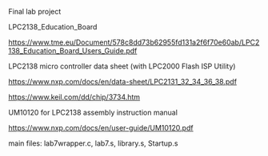 Final lab project

LPC2138_Education_Board

https://www.tme.eu/Document/578c8dd73b62955fd131a2f6f70e60ab/LPC2138_Education_Board_Users_Guide.pdf

LPC2138 micro controller data sheet (with LPC2000 Flash ISP Utility)

https://www.nxp.com/docs/en/data-sheet/LPC2131_32_34_36_38.pdf

https://www.keil.com/dd/chip/3734.htm

UM10120 for LPC2138 assembly instruction manual

https://www.nxp.com/docs/en/user-guide/UM10120.pdf

main files: lab7wrapper.c, lab7.s, library.s, Startup.s
